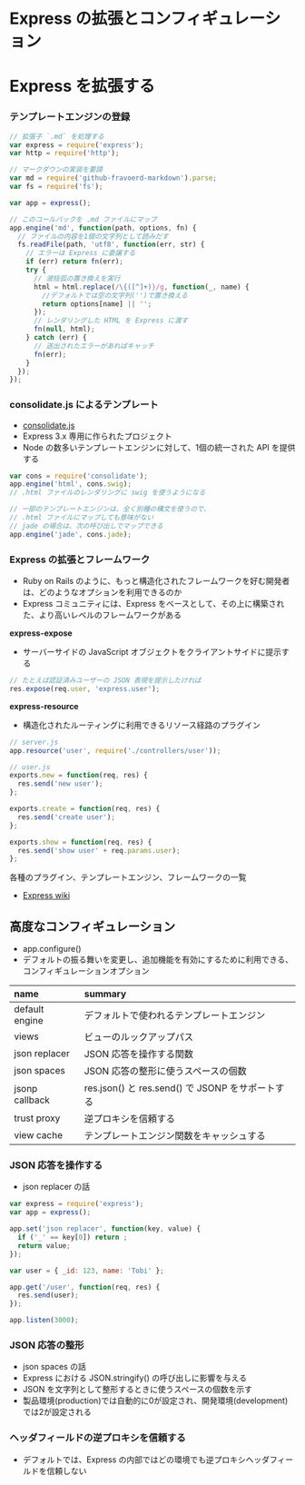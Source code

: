 # Express の拡張とコンフィギュレーション

# Express を拡張する

### テンプレートエンジンの登録

```javascript
// 拡張子 `.md` を処理する
var express = require('express');
var http = require('http');

// マークダウンの実装を要請
var md = require('github-fravoerd-markdown').parse;
var fs = require('fs');

var app = express();

// このコールバックを .md ファイルにマップ
app.engine('md', function(path, options, fn) {
  // ファイルの内容を1個の文字列として読みだす
  fs.readFile(path, 'utf8', function(err, str) {
    // エラーは Express に委譲する
    if (err) return fn(err);
    try {
      // 波括弧の置き換えを実行
      html = html.replace(/\{([^]+)}/g, function(_, name) {
        //デフォルトでは空の文字列('')で置き換える
        return options[name] || '';
      });
      // レンダリングした HTML を Express に渡す
      fn(null, html);
    } catch (err) {
      // 送出されたエラーがあればキャッチ
      fn(err);
    }
  });
});
```


### consolidate.js によるテンプレート

- [consolidate.js](https://www.npmjs.com/package/consolidate)
- Express 3.x 専用に作られたプロジェクト
- Node の数多いテンプレートエンジンに対して、1個の統一された API を提供する


```javascript
var cons = require('consolidate');
app.engine('html', cons.swig);
// .html ファイルのレンダリングに swig を使うようになる

// 一部のテンプレートエンジンは、全く別種の構文を使うので、
// .html ファイルにマップしても意味がない
// jade の場合は、次の呼び出しでマップできる
app.engine('jade', cons.jade);
```

### Express の拡張とフレームワーク

- Ruby on Rails のように、もっと構造化されたフレームワークを好む開発者は、どのようなオプションを利用できるのか
- Express コミュニティには、Express をベースとして、その上に構築された、より高いレベルのフレームワークがある


__express-expose__

- サーバーサイドの JavaScript オブジェクトをクライアントサイドに提示する

```javascript
// たとえば認証済みユーザーの JSON 表現を提示したければ
res.expose(req.user, 'express.user');
```

__express-resource__

- 構造化されたルーティングに利用できるリソース経路のプラグイン

```javascript
// server.js
app.resource('user', require('./controllers/user'));
```

```javascript
// user.js
exports.new = function(req, res) {
  res.send('new user');
};

exports.create = function(req, res) {
  res.send('create user');
};

exports.show = function(req, res) {
  res.send('show user' + req.params.user);
};
```

各種のプラグイン、テンプレートエンジン、フレームワークの一覧

- [Express wiki](https://github.com/strongloop/express/wiki)


## 高度なコンフィギュレーション

- app.configure()
- デフォルトの振る舞いを変更し、追加機能を有効にするために利用できる、コンフィギュレーションオプション

| name           | summary |
|:---------------|:---|
| default engine | デフォルトで使われるテンプレートエンジン |
| views          | ビューのルックアップパス |
| json replacer  | JSON 応答を操作する関数 |
| json spaces    | JSON 応答の整形に使うスペースの個数 |
| jsonp callback | res.json() と res.send() で JSONP をサポートする |
| trust proxy    | 逆プロキシを信頼する |
| view cache     | テンプレートエンジン関数をキャッシュする |


### JSON 応答を操作する

- json replacer の話

```javascript
var express = require('express');
var app = express();

app.set('json replacer', function(key, value) {
  if ('_' == key[0]) return ;
  return value;
});

var user = { _id: 123, name: 'Tobi' };

app.get('/user', function(req, res) {
  res.send(user);
});

app.listen(3000);
```

### JSON 応答の整形

- json spaces の話
- Express における JSON.stringify() の呼び出しに影響を与える
- JSON を文字列として整形するときに使うスペースの個数を示す
- 製品環境(production)では自動的に0が設定され、開発環境(development)では2が設定される


### ヘッダフィールドの逆プロキシを信頼する

- デフォルトでは、Express の内部ではどの環境でも逆プロキシヘッダフィールドを信頼しない
